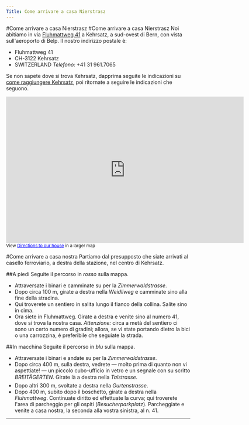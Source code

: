 ```yaml
---
Title: Come arrivare a casa Nierstrasz
---
```

#Come arrivare a casa Nierstrasz
#Come arrivare a casa Nierstrasz
Noi abitiamo in via [Fluhmattweg 41](http://map.search.ch/3122-kehrsatz/fluhmattweg-41.it.html) a Kehrsatz, a sud-ovest di Bern, con vista sull'aeroporto di Belp. Il nostro indirizzo postale è:

- Fluhmattweg 41 
- CH-3122 Kehrsatz 
- SWITZERLAND 
*Telefono:* \+41 31 961.7065 

Se non sapete dove si trova Kehrsatz, dapprima seguite le indicazioni su [come raggiungere Kehrsatz](%base_url%/legacy/oscar/kehrsatz-it), poi ritornate a seguire le indicazioni che seguono.

<iframe width="650" height="400" frameborder="0" scrolling="no" marginheight="0" marginwidth="0" src="http://maps.google.com/maps/ms?hl=en&amp;ie=UTF8&amp;msa=0&amp;msid=110476830793224828628.00046cafd248d8a595b14&amp;ll=46.909856,7.469158&amp;spn=0.006926,0.013915&amp;output=embed"></iframe><br /><small>View <a href="http://maps.google.com/maps/ms?hl=en&amp;ie=UTF8&amp;msa=0&amp;msid=110476830793224828628.00046cafd248d8a595b14&amp;ll=46.909856,7.469158&amp;spn=0.006926,0.013915&amp;source=embed" style="color:#0000FF;text-align:left">Directions to our house</a> in a larger map</small>

#Come arrivare a casa nostra
Partiamo dal presupposto che siate arrivati al casello ferroviario, a destra della stazione, nel centro di Kehrsatz.

##A piedi
Seguite il percorso in *rosso* sulla mappa.

- Attraversate i binari e camminate su per la *Zimmerwaldstrasse*.
- Dopo circa 100 m, girate a destra nella *Weidliweg* e camminate sino alla fine della stradina.
- Qui troverete un sentiero in salita lungo il fianco della collina. Salite sino in cima.
- Ora siete in Fluhmattweg. Girate a destra e venite sino al numero 41, dove si trova la nostra casa.
*Attenzione:* circa a metà del sentiero ci sono un certo numero di gradini; allora, se vi state portando dietro la bici o una carrozzina, è preferibile che seguiate la strada.

##In macchina
Seguite il percorso in *blu* sulla mappa.

- Attraversate i binari e andate su per la *Zimmerwaldstrasse*.
- Dopo circa 400 m, sulla destra, vedrete &mdash; molto prima di quanto non vi aspettiate! &mdash; un piccolo cubo-ufficio in vetro e un segnale con su scritto *BREITÃGERTEN*. Girate là a destra nella *Talstrasse*.
- Dopo altri 300 m, svoltate a destra nella *Gurtenstrasse*.
- Dopo 400 m, subito dopo il boschetto, girate a destra nella *Fluhmattweg*. Continuate diritto ed effettuate la curva; qui troverete l'area di parcheggio per gli ospiti (*Besucherparkplatz*). Parcheggiate e venite a casa nostra, la seconda alla vostra sinistra, al n. 41.

---
